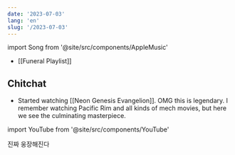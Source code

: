 ```yaml
---
date: '2023-07-03'
lang: 'en'
slug: '/2023-07-03'
---
```


import Song from '@site/src/components/AppleMusic'

- [[Funeral Playlist]]

## Chitchat

- Started watching [[Neon Genesis Evangelion]]. OMG this is legendary. I remember watching Pacific Rim and all kinds of mech movies, but here we see the culminating masterpiece.

import YouTube from '@site/src/components/YouTube'

<YouTube id="o6wtDPVkKqI"/>

진짜 웅장해진다

<Song url="https://embed.music.apple.com/us/album/a-cruel-angels-thesis-directors-edit-version/1500836561?i=1500836562&amp;app=music&amp;itsct=music_box_player&amp;itscg=30200&amp;ls=1&amp;theme=auto"/>
